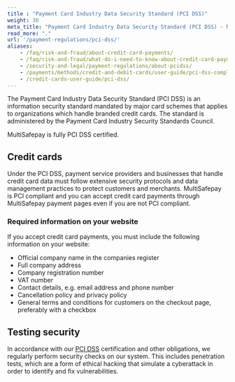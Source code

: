 ```yaml
---
title : "Payment Card Industry Data Security Standard (PCI DSS)"
weight: 30
meta_title: "Payment Card Industry Data Security Standard (PCI DSS) - MultiSafepay Docs"
read_more: "."
url: '/payment-regulations/pci-dss/'
aliases:
    - /faq/risk-and-fraud/about-credit-card-payments/
    - /faq/risk-and-fraud/what-do-i-need-to-know-about-credit-card-payments
    - /security-and-legal/payment-regulations/about-pcidss/
    - /payments/methods/credit-and-debit-cards/user-guide/pci-dss-compliance/
    - /credit-cards-user-guide/pci-dss/
---
```


The Payment Card Industry Data Security Standard (PCI DSS) is an information security standard mandated by major card schemes that applies to organizations which handle branded credit cards. The standard is administered by the Payment Card Industry Security Standards Council.

MultiSafepay is fully PCI DSS certified.

## Credit cards

Under the PCI DSS, payment service providers and businesses that handle credit card data must follow extensive security protocols and data management practices to protect customers and merchants. MultiSafepay is PCI compliant and you can accept credit card payments through MultiSafepay payment pages even if you are not PCI compliant.

### Required information on your website
If you accept credit card payments, you must include the following information on your website:

- Official company name in the companies register
- Full company address
- Company registration number 
- VAT number 
- Contact details, e.g. email address and phone number 
- Cancellation policy and privacy policy
- General terms and conditions for customers on the checkout page, preferably with a checkbox 

## Testing security
In accordance with our [PCI DSS](/security-and-legal/payment-regulations/about-pcidss/) certification and other obligations, we regularly perform security checks on our system. This includes penetration tests, which are a form of ethical hacking that simulate a cyberattack in order to identify and fix vulnerabilities.
